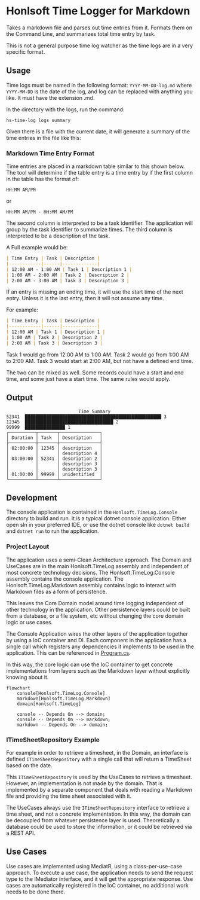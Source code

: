 # Honlsoft Time Logger for Markdown

Takes a markdown file and parses out time entries from it.
Formats them on the Command Line, and summarizes total time entry by task.

This is not a general purpose time log watcher as the time logs are in a very specific format.

## Usage

Time logs must be named in the following format: `YYYY-MM-DD-log.md` where `YYYY-MM-DD` is the date of the log, and log can be replaced with anything you like.  It must have the extension .md.

In the directory with the logs, run the command:

```hs-time-log logs summary```

Given there is a file with the current date, it will generate a summary of the time entries in the file like this:


### Markdown Time Entry Format

Time entries are placed in a markdown table similar to this shown below.
The tool will determine if the table entry is a time entry by if the first column in the table has the format of:

`HH:MM AM/PM`

or

`HH:MM AM/PM - HH:MM AM/PM`

The second column is interpreted to be a task identifier.
The application will group by the task identifier to summarize times.
The third column is interpreted to be a description of the task.

A Full example would be:

```markdown
| Time Entry | Task | Description |
|------------|------|-------------|
| 12:00 AM - 1:00 AM | Task 1 | Description 1 |
| 1:00 AM - 2:00 AM | Task 2 | Description 2 |
| 2:00 AM - 3:00 AM | Task 3 | Description 3 |
```

If an entry is missing an ending time, it will use the start time of the next entry.  Unless it is the last entry, then it will not assume any time.

For example:


```markdown
| Time Entry | Task | Description |
|------------|------|-------------|
| 12:00 AM | Task 1 | Description 1 |
| 1:00 AM | Task 2 | Description 2 |
| 2:00 AM | Task 3 | Description 3 |
```

Task 1 would go from 12:00 AM to 1:00 AM.
Task 2 would go from 1:00 AM to 2:00 AM.
Task 3 would start at 2:00 AM, but not have a defined end time.

The two can be mixed as well.
Some records could have a start and end time, and some just have a start time.
The same rules would apply.

## Output

```
                           Time Summary
52341  ███████████████████████████████████████████████████ 3
12345  █████████████████████████████████ 2
99999  ███████████████ 1
┌──────────┬───────┬───────────────┐
│ Duration │ Task  │ Description   │
├──────────┼───────┼───────────────┤
│ 02:00:00 │ 12345 │ description   │
│          │       │ description 4 │
│ 03:00:00 │ 52341 │ description 2 │
│          │       │ description 3 │
│          │       │ description 3 │
│ 01:00:00 │ 99999 │ unidentified  │
└──────────┴───────┴───────────────┘
```


## Development

The console application is contained in the `Honlsoft.TimeLog.Console` directory to build and run.
It is a typical dotnet console application.
Either open sln in your preferred IDE, or use the dotnet console like `dotnet build` and `dotnet run` to run the application.

### Project Layout

The application uses a semi-Clean Architecture approach.
The Domain and UseCases are in the main Honlsoft.TimeLog assembly and independent of most concrete technology decisions.
The Honlsoft.TimeLog.Console assembly contains the console application.
The Honlsoft.TimeLog.Markdown assembly contains logic to interact with Markdown files as a form of persistence.

This leaves the Core Domain model around time logging independent of other technology in the application.
Other persistence layers could be built from a database, or a file system, etc without changing the core domain logic or use cases.

The Console Application wires the other layers of the application together by using a IoC container and DI.
Each component in the application has a single call which registers any dependencies it implements to be used in the application.
This can be referenced in [Program.cs](.\src\Honlsoft.TimeLog.Console\Program.cs).

In this way, the core logic can use the IoC container to get concrete implementations from layers such as the Markdown layer without explicitly knowing about it.

```mermaid TD
flowchart
    console[Honlsoft.TimeLog.Console]
    markdown[Honlsoft.TimeLog.Markdown]
    domain[Honlsoft.TimeLog]

    console -- Depends On --> domain;
    console -- Depends On --> markdown;
    markdown -- Depends On --> domain;
```

### ITimeSheetRepository Example

For example in order to retrieve a timesheet, in the Domain, an interface is defined `ITimeSheetRepository` with a single call that will return a TimeSheet based on the date.

This `ITimeSheetRepository` is used by the UseCases to retrieve a timesheet.
However, an implementation is not made by the domain.
That is implemented by a separate component that deals with reading a Markdown file and providing the time sheet associated with it.

The UseCases always use the `ITimeSheetRepository` interface to retrieve a time sheet, and not a concrete implementation.  In this way, the domain can be decoupled from whatever persistence layer is used.
Theoretically a database could be used to store the information, or it could be retrieved via a REST API.

## Use Cases

Use cases are implemented using MediatR, using a class-per-use-case approach.
To execute a use case, the application needs to send the request type to the IMediator interface, and it will get the appropriate response.
Use cases are automatically registered in the IoC container, no additional work needs to be done there.